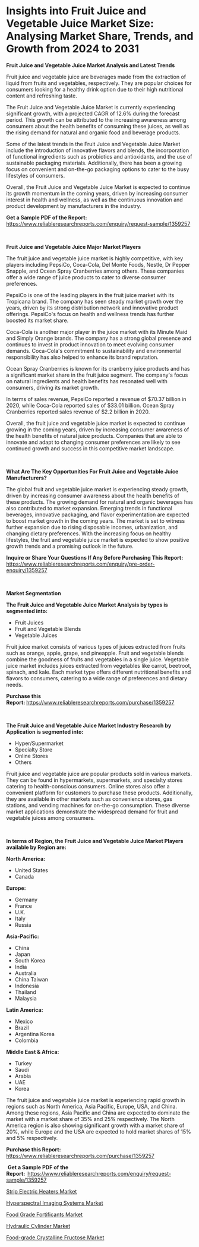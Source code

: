 <p><h1>Insights into Fruit Juice and Vegetable Juice Market Size: Analysing Market Share, Trends, and Growth from 2024 to 2031</h1></p><p><strong>Fruit Juice and Vegetable Juice Market Analysis and Latest Trends</strong></p>
<p><p>Fruit juice and vegetable juice are beverages made from the extraction of liquid from fruits and vegetables, respectively. They are popular choices for consumers looking for a healthy drink option due to their high nutritional content and refreshing taste. </p><p>The Fruit Juice and Vegetable Juice Market is currently experiencing significant growth, with a projected CAGR of 12.6% during the forecast period. This growth can be attributed to the increasing awareness among consumers about the health benefits of consuming these juices, as well as the rising demand for natural and organic food and beverage products. </p><p>Some of the latest trends in the Fruit Juice and Vegetable Juice Market include the introduction of innovative flavors and blends, the incorporation of functional ingredients such as probiotics and antioxidants, and the use of sustainable packaging materials. Additionally, there has been a growing focus on convenient and on-the-go packaging options to cater to the busy lifestyles of consumers. </p><p>Overall, the Fruit Juice and Vegetable Juice Market is expected to continue its growth momentum in the coming years, driven by increasing consumer interest in health and wellness, as well as the continuous innovation and product development by manufacturers in the industry.</p></p>
<p><strong>Get a Sample PDF of the Report:&nbsp;</strong> <a href="https://www.reliableresearchreports.com/enquiry/request-sample/1359257">https://www.reliableresearchreports.com/enquiry/request-sample/1359257</a></p>
<p>&nbsp;</p>
<p><strong>Fruit Juice and Vegetable Juice Major Market Players</strong></p>
<p><p>The fruit juice and vegetable juice market is highly competitive, with key players including PepsiCo, Coca-Cola, Del Monte Foods, Nestle, Dr Pepper Snapple, and Ocean Spray Cranberries among others. These companies offer a wide range of juice products to cater to diverse consumer preferences.</p><p>PepsiCo is one of the leading players in the fruit juice market with its Tropicana brand. The company has seen steady market growth over the years, driven by its strong distribution network and innovative product offerings. PepsiCo's focus on health and wellness trends has further boosted its market share.</p><p>Coca-Cola is another major player in the juice market with its Minute Maid and Simply Orange brands. The company has a strong global presence and continues to invest in product innovation to meet evolving consumer demands. Coca-Cola's commitment to sustainability and environmental responsibility has also helped to enhance its brand reputation.</p><p>Ocean Spray Cranberries is known for its cranberry juice products and has a significant market share in the fruit juice segment. The company's focus on natural ingredients and health benefits has resonated well with consumers, driving its market growth.</p><p>In terms of sales revenue, PepsiCo reported a revenue of $70.37 billion in 2020, while Coca-Cola reported sales of $33.01 billion. Ocean Spray Cranberries reported sales revenue of $2.2 billion in 2020.</p><p>Overall, the fruit juice and vegetable juice market is expected to continue growing in the coming years, driven by increasing consumer awareness of the health benefits of natural juice products. Companies that are able to innovate and adapt to changing consumer preferences are likely to see continued growth and success in this competitive market landscape.</p></p>
<p>&nbsp;</p>
<p><strong>What Are The Key Opportunities For Fruit Juice and Vegetable Juice Manufacturers?</strong></p>
<p><p>The global fruit and vegetable juice market is experiencing steady growth, driven by increasing consumer awareness about the health benefits of these products. The growing demand for natural and organic beverages has also contributed to market expansion. Emerging trends in functional beverages, innovative packaging, and flavor experimentation are expected to boost market growth in the coming years. The market is set to witness further expansion due to rising disposable incomes, urbanization, and changing dietary preferences. With the increasing focus on healthy lifestyles, the fruit and vegetable juice market is expected to show positive growth trends and a promising outlook in the future.</p></p>
<p><strong>Inquire or Share Your Questions If Any Before Purchasing This Report:</strong> <a href="https://www.reliableresearchreports.com/enquiry/pre-order-enquiry/1359257">https://www.reliableresearchreports.com/enquiry/pre-order-enquiry/1359257</a></p>
<p>&nbsp;</p>
<p><strong>Market Segmentation</strong></p>
<p><strong>The Fruit Juice and Vegetable Juice Market Analysis by types is segmented into:</strong></p>
<p><ul><li>Fruit Juices</li><li>Fruit and Vegetable Blends</li><li>Vegetable Juices</li></ul></p>
<p><p>Fruit juice market consists of various types of juices extracted from fruits such as orange, apple, grape, and pineapple. Fruit and vegetable blends combine the goodness of fruits and vegetables in a single juice. Vegetable juice market includes juices extracted from vegetables like carrot, beetroot, spinach, and kale. Each market type offers different nutritional benefits and flavors to consumers, catering to a wide range of preferences and dietary needs.</p></p>
<p><strong>Purchase this Report:&nbsp;</strong><a href="https://www.reliableresearchreports.com/purchase/1359257">https://www.reliableresearchreports.com/purchase/1359257</a></p>
<p>&nbsp;</p>
<p><strong>The Fruit Juice and Vegetable Juice Market Industry Research by Application is segmented into:</strong></p>
<p><ul><li>Hyper/Supermarket</li><li>Specialty Store</li><li>Online Stores</li><li>Others</li></ul></p>
<p><p>Fruit juice and vegetable juice are popular products sold in various markets. They can be found in hypermarkets, supermarkets, and specialty stores catering to health-conscious consumers. Online stores also offer a convenient platform for customers to purchase these products. Additionally, they are available in other markets such as convenience stores, gas stations, and vending machines for on-the-go consumption. These diverse market applications demonstrate the widespread demand for fruit and vegetable juices among consumers.</p></p>
<p>&nbsp;</p>
<p><strong>In terms of Region, the Fruit Juice and Vegetable Juice Market Players available by Region are:</strong></p>
<p>
    <p> <strong> North America: </strong>
        <ul>
            <li>United States</li>
            <li>Canada</li>
        </ul>
        </p> 
    <p> <strong> Europe: </strong>
        <ul>
            <li>Germany</li>
            <li>France</li>
            <li>U.K.</li>
            <li>Italy</li>
            <li>Russia</li>
        </ul>
        </p> 
    <p> <strong> Asia-Pacific: </strong>
        <ul>
            <li>China</li>
            <li>Japan</li>
            <li>South Korea</li>
            <li>India</li>
            <li>Australia</li>
            <li>China Taiwan</li>
            <li>Indonesia</li>
            <li>Thailand</li>
            <li>Malaysia</li>
        </ul>
        </p> 
    <p> <strong> Latin America: </strong>
        <ul>
            <li>Mexico</li>
            <li>Brazil</li>
            <li>Argentina Korea</li>
            <li>Colombia</li>
        </ul>
        </p> 
    <p> <strong> Middle East & Africa: </strong>
        <ul>
            <li>Turkey</li>
            <li>Saudi</li>
            <li>Arabia</li>
            <li>UAE</li>
            <li>Korea</li>
        </ul>
    </p>
    </p>
<p><p>The fruit juice and vegetable juice market is experiencing rapid growth in regions such as North America, Asia Pacific, Europe, USA, and China. Among these regions, Asia Pacific and China are expected to dominate the market with a market share of 35% and 25% respectively. The North America region is also showing significant growth with a market share of 20%, while Europe and the USA are expected to hold market shares of 15% and 5% respectively.</p></p>
<p><strong>Purchase this Report: </strong><a href="https://www.reliableresearchreports.com/purchase/1359257">https://www.reliableresearchreports.com/purchase/1359257</a></p>
<p>&nbsp;<strong>Get a Sample PDF of the Report:&nbsp;&nbsp;</strong><a href="https://www.reliableresearchreports.com/enquiry/request-sample/1359257">https://www.reliableresearchreports.com/enquiry/request-sample/1359257</a></p>
<p><strong></strong></p>
<p><p><a href="https://issuu.com/reportprime-2/docs/strip-electric-heaters-market-size-2030.pptx">Strip Electric Heaters Market</a></p><p><a href="https://medium.com/@adrainbayer7987/hyperspectral-imaging-systems-market-exploring-market-share-market-trends-and-future-growth-c0b4e3839bc5">Hyperspectral Imaging Systems Market</a></p><p><a href="https://github.com/mabutironaldo/Market-Research-Report-List-3/blob/main/food-grade-fortificants-market.md">Food Grade Fortificants Market</a></p><p><a href="https://medium.com/@adrainbayer7987/hydraulic-cylinder-market-comprehensive-assessment-by-type-application-and-geography-0f4e3432e69b">Hydraulic Cylinder Market</a></p><p><a href="https://github.com/Paul14Anderson63/Market-Research-Report-List-2/blob/main/food-grade-crystalline-fructose-market.md">Food-grade Crystalline Fructose Market</a></p></p>